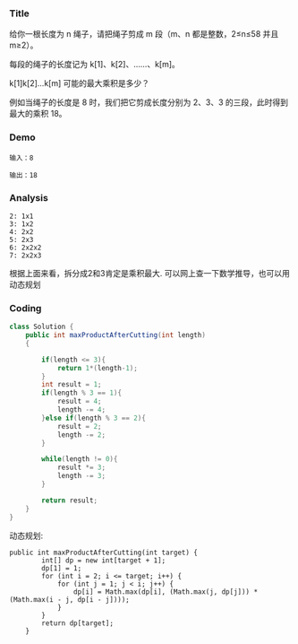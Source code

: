 ### Title
给你一根长度为 n 绳子，请把绳子剪成 m 段（m、n 都是整数，2≤n≤58 并且 m≥2）。

每段的绳子的长度记为 k[1]、k[2]、……、k[m]。

k[1]k[2]…k[m] 可能的最大乘积是多少？

例如当绳子的长度是 8 时，我们把它剪成长度分别为 2、3、3 的三段，此时得到最大的乘积 18。
### Demo
```
输入：8

输出：18
```


### Analysis

```aidl
2: 1x1
3: 1x2
4: 2x2
5: 2x3
6: 2x2x2
7: 2x2x3
```       
根据上面来看，拆分成2和3肯定是乘积最大.
可以网上查一下数学推导，也可以用动态规划

### Coding
```java
class Solution {
    public int maxProductAfterCutting(int length)
    {

        if(length <= 3){
            return 1*(length-1);
        }
        int result = 1;
        if(length % 3 == 1){
            result = 4;
            length -= 4;
        }else if(length % 3 == 2){
            result = 2;
            length -= 2;
        }

        while(length != 0){
            result *= 3;
            length -= 3;
        }

        return result;
    }
}
```

动态规划:
```
public int maxProductAfterCutting(int target) {
        int[] dp = new int[target + 1];
        dp[1] = 1;
        for (int i = 2; i <= target; i++) {
            for (int j = 1; j < i; j++) {
                dp[i] = Math.max(dp[i], (Math.max(j, dp[j])) * (Math.max(i - j, dp[i - j])));
            }
        }
        return dp[target];
    }
```
